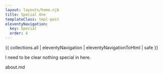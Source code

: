 ```yaml
---
layout: layouts/home.njk
title: Special One
templateClass: tmpl-post
eleventyNavigation:
  key: Special
  order: 4
---
```


{{ collections.all | eleventyNavigation | eleventyNavigationToHtml | safe }}

I need to be clear nothing special in here.

about.md


